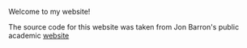Welcome to my website!

The source code for this website was taken from Jon Barron's public academic [website](https://jonbarron.info/)
